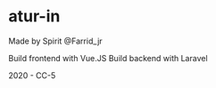 # atur-in

Made by Spirit @Farrid_jr

Build frontend with Vue.JS
Build backend with Laravel

2020 - CC-5
